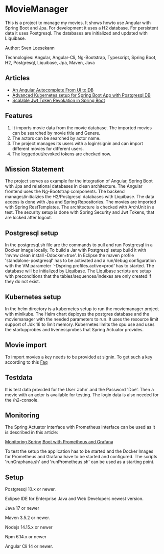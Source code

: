 # MovieManager
This is a project to manage my movies. It shows howto use Angular with Spring Boot and Jpa. For development it uses a H2 database. For persistent data it uses Postgresql. The databases are initialized and updated with Liquibase.

Author: Sven Loesekann

Technologies: Angular, Angular-Cli, Ng-Bootstrap, Typescript, Spring Boot, H2, Postgresql, Liquibase, Jpa, Maven, Java

## Articles
* [An Angular Autocomplete From UI to DB](https://angular2guy.wordpress.com/2021/07/31/an-angular-autocomplete-from-ui-to-db/)
* [Advanced Kubernetes setup for Spring Boot App with Postgresql DB](https://angular2guy.wordpress.com/2021/07/30/advanced-kubernetes-setup-for-spring-boot-app-with-postgresql-db/)
* [Scalable Jwt Token Revokation in Spring Boot](https://angular2guy.wordpress.com/2022/03/26/scalable-jwt-token-revokation-in-spring-boot/)

## Features
1. It imports movie data from the movie database. The imported movies can be searched by movie title and Genere. 
2. The actors can be searched by actor name.
3. The project manages its users with a login/signin and can import different movies for different users. 
4. The loggedout/revoked tokens are checked now.

## Mission Statement
The project serves as example for the integration of Angular, Spring Boot with Jpa and relational databases in clean architecture. The Angular frontend uses the Ng-Bootstrap components. The backend manages/initialzies the H2/Postgresql databases with Liquibase. The data access is done with Jpa and Spring Repositories. The movies are imported with Spring RestTemplates. The architecture is checked with ArchUnit in a test. The security setup is done with Spring Security and Jwt Tokens, that are locked after logout.

## Postgresql setup
In the postgresql.sh file are the commands to pull and run Postgresql in a Docker image locally. To build a Jar with Postgresql setup build it with 'mvnw clean install -Ddocker=true'. In Eclipse the maven profile 'standalone-postgresql' has to be activated and a run/debug configuration with the VM parameter '-Dspring.profiles.active=prod' has to started. The database will be initialized by Liquibase. The Liquibase scripts are setup with preconditions that the tables/sequences/indexes are only created if they do not exist. 

## Kubernetes setup
In the helm directory is a kubernetes setup to run the moviemanager project with minikube. The Helm chart deployes the postgres database and the moviemanager with the needed parameters to run. It uses the resource limit support of Jdk 16 to limit memory. Kubernetes limits the cpu use and uses the startupprobes and livenessprobes that Spring Actuator provides.

## Movie import
To import movies a key needs to be provided at signin. To get such a key according to this [Faq](https://www.themoviedb.org/faq/api)

## Testdata
It is test data provided for the User 'John' and the Password 'Doe'. Then a movie with an actor is available for testing. The login data is also needed for the /h2-console. 

## Monitoring
The Spring Actuator interface with Prometheus interface can be used as it is described in this article: 

[Monitoring Spring Boot with Prometheus and Grafana](https://ordina-jworks.github.io/monitoring/2020/11/16/monitoring-spring-prometheus-grafana.html)

To test the setup the application has to be started and the Docker Images for Prometheus and Grafana have to be started and configured. The scripts 'runGraphana.sh' and 'runPrometheus.sh' can be used as a starting point.

## Setup
Postgresql 10.x or newer.

Eclipse IDE for Enterprise Java and Web Developers newest version.

Java 17 or newer

Maven 3.5.2 or newer.

Nodejs 14.15.x or newer

Npm 6.14.x or newer

Angular Cli 14 or newer.
